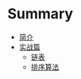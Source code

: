 # Summary

* [简介](README.md)
* [实战篇](practice/index.md)
    * [链表](practice/sorting.md)
    * [排序算法](practice/sorting.md)
